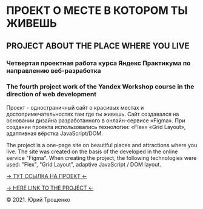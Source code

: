 <h1>ПРОЕКТ О МЕСТЕ В КОТОРОМ ТЫ ЖИВЕШЬ</h1> 
<h2>PROJECT ABOUT THE PLACE WHERE YOU LIVE</h2> 
<h3>Четвертая проектная работа курса Яндекс Практикума по направлению веб-разработка</h3>
<h3>The fourth project work of the Yandex Workshop course in the direction of web development</h3>
<p>Проект - одностраничный сайт о красивых местах и достопримечательностях там где ты живешь. Сайт создавался на основании дизайна разработанного в онлайн-сервисе «Figma». При создании проекта использовались технологии: «Flex» «Grid Layout», адаптивная вёрстка JavaScript/DOM.</p>
<p>The project is a one-page site on beautiful places and attractions where you live. The site was created on the basis of the developed in the online service "Figma". When creating the project, the following technologies were used: "Flex", "Grid Layout", adaptive JavaScript / DOM layout.</p>

[Ссылка на проект]: (https://ystas78.github.io/mesto/index.html)

<p><a href="https://ystas78.github.io/mesto/index.html" target="_blank">&#8594; ТУТ ССЫЛКА НА ПРОЕКТ &#8592;</a></p>
<p><a href="https://ystas78.github.io/mesto/index.html" target="_blank">&#8594; HERE LINK TO THE PROJECT &#8592;</a></p>
<p>&copy; 2021. Юрий Трощенко</p>
